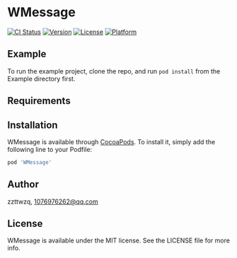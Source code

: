 # WMessage

[![CI Status](https://img.shields.io/travis/zzttwzq/WMessage.svg?style=flat)](https://travis-ci.org/zzttwzq/WMessage)
[![Version](https://img.shields.io/cocoapods/v/WMessage.svg?style=flat)](https://cocoapods.org/pods/WMessage)
[![License](https://img.shields.io/cocoapods/l/WMessage.svg?style=flat)](https://cocoapods.org/pods/WMessage)
[![Platform](https://img.shields.io/cocoapods/p/WMessage.svg?style=flat)](https://cocoapods.org/pods/WMessage)

## Example

To run the example project, clone the repo, and run `pod install` from the Example directory first.

## Requirements

## Installation

WMessage is available through [CocoaPods](https://cocoapods.org). To install
it, simply add the following line to your Podfile:

```ruby
pod 'WMessage'
```

## Author

zzttwzq, 1076976262@qq.com

## License

WMessage is available under the MIT license. See the LICENSE file for more info.
